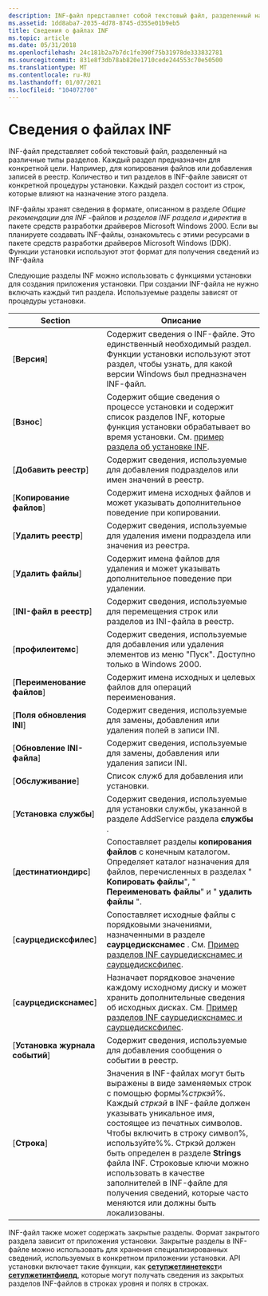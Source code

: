 ```yaml
---
description: INF-файл представляет собой текстовый файл, разделенный на различные типы разделов.
ms.assetid: 1dd8aba7-2035-4d78-8745-d355e01b9eb5
title: Сведения о файлах INF
ms.topic: article
ms.date: 05/31/2018
ms.openlocfilehash: 24c181b2a7b7dc1fe390f75b31978de333832781
ms.sourcegitcommit: 831e8f3db78ab820e1710cede244553c70e50500
ms.translationtype: MT
ms.contentlocale: ru-RU
ms.lasthandoff: 01/07/2021
ms.locfileid: "104072700"
---
```

# <a name="about-inf-files"></a>Сведения о файлах INF

INF-файл представляет собой текстовый файл, разделенный на различные типы разделов. Каждый раздел предназначен для конкретной цели. Например, для копирования файлов или добавления записей в реестр. Количество и тип разделов в INF-файле зависят от конкретной процедуры установки. Каждый раздел состоит из строк, которые влияют на назначение этого раздела.

INF-файлы хранят сведения в формате, описанном в разделе *Общие рекомендации для INF* -файлов и *разделов INF раздела и директив* в пакете средств разработки драйверов Microsoft Windows 2000. Если вы планируете создавать INF-файлы, ознакомьтесь с этими ресурсами в пакете средств разработки драйверов Microsoft Windows (DDK). Функции установки используют этот формат для получения сведений из INF-файла

Следующие разделы INF можно использовать с функциями установки для создания приложения установки. При создании INF-файла не нужно включать каждый тип раздела. Используемые разделы зависят от процедуры установки.



| Section                          | Описание                                                                                                                                                                                                                                                                                                                                                                                                                      |
|----------------------------------|----------------------------------------------------------------------------------------------------------------------------------------------------------------------------------------------------------------------------------------------------------------------------------------------------------------------------------------------------------------------------------------------------------------------------------|
| \[**Версия**\]                  | Содержит сведения о INF-файле. Это единственный необходимый раздел. Функции установки используют этот раздел, чтобы узнать, для какой версии Windows был предназначен INF-файл.                                                                                                                                                                                                                                    |
| \[**Взнос**\]                  | Содержит общие сведения о процессе установки и содержит список разделов INF, которые функция установки обрабатывает во время установки. См. [пример раздела об установке INF](inf-install-section-example.md).                                                                                                                                                                                                           |
|     \[**Добавить реестр**\]         | Содержит сведения, используемые для добавления подразделов или имен значений в реестр.                                                                                                                                                                                                                                                                                                                                                         |
|     \[**Копирование файлов**\]           | Содержит имена исходных файлов и может указывать дополнительное поведение при копировании.                                                                                                                                                                                                                                                                                                                                                           |
|     \[**Удалить реестр**\]      | Содержит сведения, используемые для удаления имени подраздела или значения из реестра.                                                                                                                                                                                                                                                                                                                                                    |
|     \[**Удалить файлы**\]         | Содержит имена файлов для удаления и может указывать дополнительное поведение при удалении.                                                                                                                                                                                                                                                                                                                                         |
|     \[**INI-файл в реестр**\] | Содержит сведения, используемые для перемещения строк или разделов из INI-файла в реестр.                                                                                                                                                                                                                                                                                                                                            |
|     \[**профилеитемс**\]         | Содержит сведения, используемые для добавления или удаления элементов из меню "Пуск". Доступно только в Windows 2000.                                                                                                                                                                                                                                                                                                                          |
|     \[**Переименование файлов**\]         | Содержит имена исходных и целевых файлов для операций переименования.                                                                                                                                                                                                                                                                                                                                                                |
|     \[**Поля обновления INI**\]    | Содержит сведения, используемые для замены, добавления или удаления полей в записи INI.                                                                                                                                                                                                                                                                                                                                                     |
|     \[**Обновление INI-файла**\]      | Содержит сведения, используемые для замены, добавления или удаления записи INI.                                                                                                                                                                                                                                                                                                                                                               |
| \[**Обслуживание**\]                 | Список служб для добавления или установки.                                                                                                                                                                                                                                                                                                                                                                                            |
|     \[**Установка службы**\]      | Содержит сведения, используемые для установки службы, указанной в разделе AddService раздела **службы** .                                                                                                                                                                                                                                                                                                                       |
| \[**дестинатиондирс**\]          | Сопоставляет разделы **копирования файлов** с конечным каталогом. Определяет каталог назначения для файлов, перечисленных в разделах " **Копировать файлы**", " **Переименовать файлы**" и " **удалить файлы** ".                                                                                                                                                                                                                                                   |
| \[**саурцедисксфилес**\]         | Сопоставляет исходные файлы с порядковыми значениями, назначенными в разделе **саурцедискснамес** . См. [Пример разделов INF саурцедискснамес и саурцедисксфилес](inf-sourcedisksnames-and-sourcedisksfiles-sections-example.md).                                                                                                                                                                                                      |
| \[**саурцедискснамес**\]         | Назначает порядковое значение каждому исходному диску и может хранить дополнительные сведения об исходных дисках. См. [Пример разделов INF саурцедискснамес и саурцедисксфилес](inf-sourcedisksnames-and-sourcedisksfiles-sections-example.md).                                                                                                                                                                                     |
| \[**Установка журнала событий**\]         | Содержит сведения, используемые для добавления сообщения о событии в реестр.                                                                                                                                                                                                                                                                                                                                                               |
| \[**Строка**\]                  | Значения в INF-файлах могут быть выражены в виде заменяемых строк с помощью формы%*стркэй*%. Каждый *стркэй* в INF-файле должен указывать уникальное имя, состоящее из печатных символов. Чтобы включить в строку символ%, используйте%%. Стркэй должен быть определен в разделе **Strings** файла INF. Строковые ключи можно использовать в качестве заполнителей в INF-файле для получения сведений, которые часто меняются или должны быть локализованы. |



 

INF-файл также может содержать закрытые разделы. Формат закрытого раздела зависит от приложения установки. Закрытые разделы в INF-файле можно использовать для хранения специализированных сведений, используемых в конкретном приложении установки. API установки включает такие функции, как [**сетупжетлинетекст**](/windows/desktop/api/Setupapi/nf-setupapi-setupgetlinetexta)и [**сетупжетинтфиелд**](/windows/desktop/api/Setupapi/nf-setupapi-setupgetintfield), которые могут получать сведения из закрытых разделов INF-файлов в строках уровня и полях в строках.

 

 



